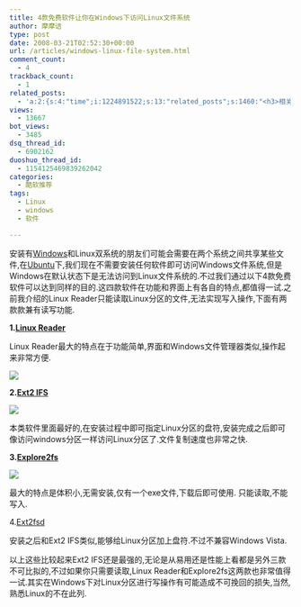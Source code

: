 ```yaml
---
title: 4款免费软件让你在Windows下访问Linux文件系统
author: 摩摩诘
type: post
date: 2008-03-21T02:52:30+00:00
url: /articles/windows-linux-file-system.html
comment_count:
  - 4
trackback_count:
  - 1
related_posts:
  - 'a:2:{s:4:"time";i:1224891522;s:13:"related_posts";s:1460:"<h3>相关日志</h3><ul class="related_post"><li><a href="http://www.digglife.cn/articles/custom-windows-interface-tools.html" title="9个工具打造焕然一新的Windows界面">9个工具打造焕然一新的Windows界面</a></li><li><a href="http://www.digglife.cn/articles/clean-up-desktop-improve-productivity-2.html" title="彻底清空桌面,让启动程序更加高效Part.2">彻底清空桌面,让启动程序更加高效Part.2</a></li><li><a href="http://www.digglife.cn/articles/clean-up-desktop-improve-productivity-1.html" title="彻底清空桌面,让启动程序更加高效Part.1">彻底清空桌面,让启动程序更加高效Part.1</a></li><li><a href="http://www.digglife.cn/articles/free-clipboard-manager-clipx.html" title="小巧的Windows剪切板管理器:ClipX">小巧的Windows剪切板管理器:ClipX</a></li><li><a href="http://www.digglife.cn/articles/registry-searcher-editor-regscanner.html" title="免费好用的Windows注册表搜索编辑工具RegScanner">免费好用的Windows注册表搜索编辑工具RegScanner</a></li><li><a href="http://www.digglife.cn/articles/faster-copy-windows.html" title="加快Windows下的文件复制速度:TeraCopy">加快Windows下的文件复制速度:TeraCopy</a></li><li><a href="http://www.digglife.cn/articles/ppc-freeware-download.html" title="PPC,Windows Mobile手机免费软件下载网站:PPC Freeware">PPC,Windows Mobile手机免费软件下载网站:PPC Freeware</a></li></ul>";}'
views:
  - 13667
bot_views:
  - 3485
dsq_thread_id:
  - 6902162
duoshuo_thread_id:
  - 1154125469839262042
categories:
  - 酷软推荐
tags:
  - Linux
  - windows
  - 软件

---
```

安装有<a href="https://www.digglife.net/articles/category/windows-tricks" title="Windows技巧" target="_blank">Windows</a>和Linux双系统的朋友们可能会需要在两个系统之间共享某些文件,在<a href="https://www.digglife.net/articles/category/about_ubuntu" title="Ubuntu技巧" target="_blank">Ubuntu</a>下,我们现在不需要安装任何软件即可访问Windows文件系统,但是Windows在默认状态下是无法访问到Linux文件系统的.不过我们通过以下4款免费软件可以达到同样的目的.这四款软件在功能和界面上有各自的特点,都值得一试.之前我介绍的Linux Reader只能读取Linux分区的文件,无法实现写入操作,下面有两款款兼有读写功能.

<!--more-->

**1.**<a href="https://www.digglife.net/articles/access-to-your-linux-files-from-windows.html" title="Linux Reader" target="_blank"><strong>Linux Reader</strong></a>

Linux Reader最大的特点在于功能简单,界面和Windows文件管理器类似,操作起来非常方便.

![][1]

**2.**<a href="http://www.fs-driver.org/" title="Ext2 IFS" target="_blank"><strong>Ext2 IFS</strong></a>

![][2]

本类软件里面最好的,在安装过程中即可指定Linux分区的盘符,安装完成之后即可像访问windows分区一样访问Linux分区了.文件复制速度也非常之快.

**3.**<a href="http://www.chrysocome.net/explore2fs" title="Explore2fs" target="_blank"><strong>Explore2fs</strong></a>

![][3]

最大的特点是体积小,无需安装,仅有一个exe文件,下载后即可使用. 只能读取,不能写入.

4.<a href="http://www.ext2fsd.com/" title="Ext2fsd" target="_blank">Ext2fsd</a>

安装之后和Ext2 IFS类似,能够给Linux分区加上盘符.不过不兼容Windows Vista.

以上这些比较起来Ext2 IFS还是最强的,无论是从易用还是性能上看都是另外三款不可比拟的,不过如果你只需要读取,Linux Reader和Explore2fs这两款也非常值得一试.其实在Windows下对Linux分区进行写操作有可能造成不可挽回的损失,当然,熟悉Linux的不在此列.

 [1]: http://digglife.qiniudn.com/wp-content/uploads/3/379/2007/12/linux-reader-thumb.png
 [2]: http://digglife.qiniudn.com/qiniu/2481/image/6152cf1c0be3f1a97197e39d92047eca.jpg
 [3]: http://digglife.qiniudn.com/qiniu/2481/image/8d1b1222779f5a38eb7190cd92c11d57.jpg